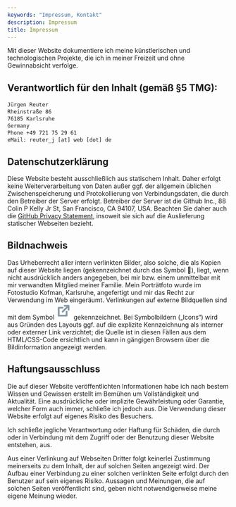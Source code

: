 ```yaml
---
keywords: "Impressum, Kontakt"
description: Impressum
title: Impressum
---
```


Mit dieser Website dokumentiere ich meine künstlerischen und
technologischen Projekte, die ich in meiner Freizeit und ohne
Gewinnabsicht verfolge.

## Verantwortlich für den Inhalt (gemäß §5 TMG):

    Jürgen Reuter
    Rheinstraße 86
    76185 Karlsruhe
    Germany
    Phone +49 721 75 29 61
    eMail: reuter_j [at] web [dot] de

## Datenschutzerklärung

Diese Website besteht ausschließlich aus statischem Inhalt.  Daher
erfolgt keine Weiterverarbeitung von Daten außer ggf. der allgemein
üblichen Zwischenspeicherung und Protokollierung von Verbindungsdaten,
die durch den Betreiber der Server erfolgt.  Betreiber der Server ist
die Github Inc., 88 Colin P Kelly Jr St, San Francisco, CA 94107, USA.
Beachten Sie daher auch die [GitHub Privacy
Statement](https://help.github.com/en/github/site-policy/github-privacy-statement),
insoweit sie sich auf die Auslieferung statischer Webseiten bezieht.

## Bildnachweis

Das Urheberrecht aller intern verlinkten Bilder, also solche, die als
Kopien auf dieser Website liegen (gekennzeichnet durch das Symbol 🔗),
liegt, wenn nicht ausdrücklich anders angegeben, bei mir bzw.  einem
unmittelbar mit mir verwandten Mitglied meiner Familie.  Mein
Porträtfoto wurde im Fotostudio Kofman, Karlsruhe, angefertigt und mir
das Recht zur Verwendung im Web eingeräumt.  Verlinkungen auf externe
Bildquellen sind mit dem Symbol <img src="../images/external-link.svg"
alt="Symbol für externen Link" /> gekennzeichnet.  Bei Symbolbildern
(„Icons“) wird aus Gründen des Layouts ggf. auf die explizite
Kennzeichnung als interner oder externer Link verzichtet; die Quelle
ist in diesen Fällen aus dem HTML/CSS-Code ersichtlich und kann in
gängigen Browsern über die Bildinformation angezeigt werden.

## Haftungsausschluss

Die auf dieser Website veröffentlichten Informationen habe ich nach
bestem Wissen und Gewissen erstellt im Bemühen um Vollständigkeit und
Aktualität.  Eine ausdrückliche oder implizite Gewährleistung oder
Garantie, welcher Form auch immer, schließe ich jedoch aus.  Die
Verwendung dieser Website erfolgt auf eigenes Risiko des Besuchers.

Ich schließe jegliche Verantwortung oder Haftung für Schäden, die
durch oder in Verbindung mit dem Zugriff oder der Benutzung dieser
Website entstehen, aus.

Aus einer Verlinkung auf Webseiten Dritter folgt keinerlei Zustimmung
meinerseits zu dem Inhalt, der auf solchen Seiten angezeigt wird.  Der
Aufbau einer Verbindung zu einer solchen verlinkten Seite erfolgt
durch den Benutzer auf sein eigenes Risiko.  Aussagen und Meinungen,
die auf solchen Seiten veröffentlicht sind, geben nicht
notwendigerweise meine eigene Meinung wieder.
